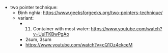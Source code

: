 - two pointer technique: 
    - Định nghĩa: https://www.geeksforgeeks.org/two-pointers-technique/
    - variant: 
        - 11. Container with most water: https://www.youtube.com/watch?v=UuiTKBwPgAo
        - 2sum, 3sum
        - https://www.youtube.com/watch?v=cQ1Oz4ckceM
